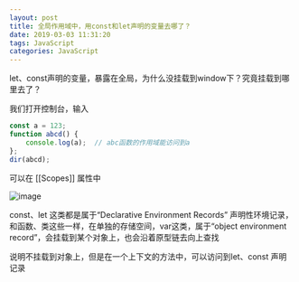 ```yaml
---
layout: post
title: 全局作用域中，用const和let声明的变量去哪了？
date: 2019-03-03 11:31:20
tags: JavaScript
categories: JavaScript
---
```


let、const声明的变量，暴露在全局，为什么没挂载到window下？究竟挂载到哪里去了？

我们打开控制台，输入

```js
const a = 123;
function abcd() {
    console.log(a);  // abc函数的作用域能访问到a
};
dir(abcd);
```
可以在 [[Scopes]] 属性中

![image](https://user-images.githubusercontent.com/9835391/53818757-8e3b9780-3fa3-11e9-8749-8b3b633092a2.png)


const、let 这类都是属于“Declarative Environment Records” 声明性环境记录，和函数、类这些一样，在单独的存储空间，var这类，属于“object environment record”，会挂载到某个对象上，也会沿着原型链去向上查找

说明不挂载到对象上，但是在一个上下文的方法中，可以访问到let、const 声明记录






